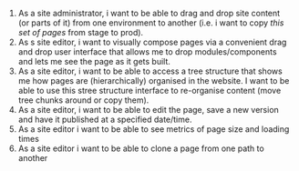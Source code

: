 1. As a site administrator, i want to be able to drag and drop site content (or parts of it) from one environment to another (i.e. i want to copy _this set of pages_ from stage to prod).
2. As s site editor, i want to visually compose pages via a convenient drag and drop user interface that allows me to drop modules/components and lets me see the page as it gets built.
3. As a site editor, i want to be able to access a tree structure that shows me how pages are (hierarchically) organised in the website. I want to be able to use this stree structure interface to re-organise content (move tree chunks around or copy them).
4. As a site editor, i want to be able to edit the page, save a new version and have it published at a specified date/time.
5. As a site editor i want to be able to see metrics of page size and loading times
6. As a site editor i want to be able to clone a page from one path to another
